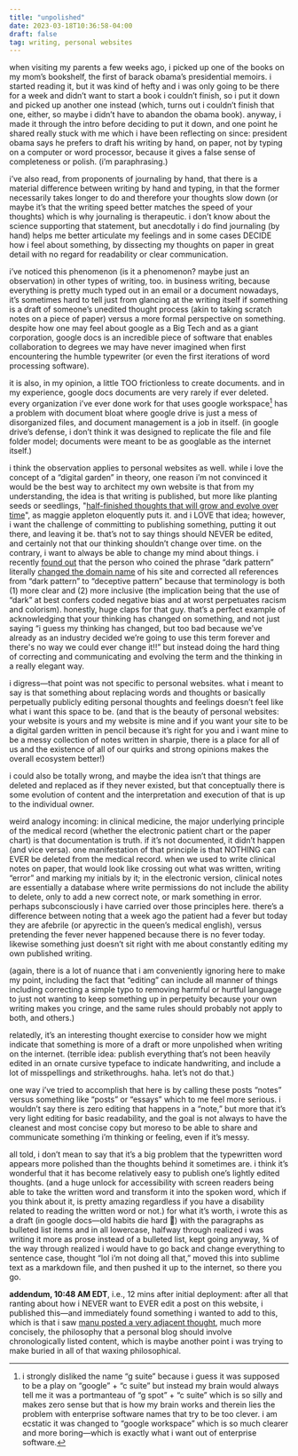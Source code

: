 ```yaml
---
title: "unpolished"
date: 2023-03-18T10:36:58-04:00
draft: false
tag: writing, personal websites
---
```


when visiting my parents a few weeks ago, i picked up one of the books on my mom’s bookshelf, the first of barack obama’s presidential memoirs. i started reading it, but it was kind of hefty and i was only going to be there for a week and didn’t want to start a book i couldn’t finish, so i put it down and picked up another one instead (which, turns out i couldn’t finish that one, either, so maybe i didn’t have to abandon the obama book). anyway, i made it through the intro before deciding to put it down, and one point he shared really stuck with me which i have been reflecting on since: president obama says he prefers to draft his writing by hand, on paper, not by typing on a computer or word processor, because it gives a false sense of completeness or polish. (i’m paraphrasing.) 

i’ve also read, from proponents of journaling by hand, that there is a material difference between writing by hand and typing, in that the former necessarily takes longer to do and therefore your thoughts slow down (or maybe it’s that the writing speed better matches the speed of your thoughts) which is why journaling is therapeutic. i don’t know about the science supporting that statement, but anecdotally i do find journaling (by hand) helps me better articulate my feelings and in some cases DECIDE how i feel about something, by dissecting my thoughts on paper in great detail with no regard for readability or clear communication.

i’ve noticed this phenomenon (is it a phenomenon? maybe just an observation) in other types of writing, too. in business writing, because everything is pretty much typed out in an email or a document nowadays, it’s sometimes hard to tell just from glancing at the writing itself if something is a draft of someone’s unedited thought process (akin to taking scratch notes on a piece of paper) versus a more formal perspective on something. despite how one may feel about google as a Big Tech and as a giant corporation, google docs is an incredible piece of software that enables collaboration to degrees we may have never imagined when first encountering the humble typewriter (or even the first iterations of word processing software). 

it is also, in my opinion, a little TOO frictionless to create documents. and in my experience, google docs documents are very rarely if ever deleted. every organization i’ve ever done work for that uses google workspace[^1] has a problem with document bloat where google drive is just a mess of disorganized files, and document management is a job in itself. (in google drive’s defense, i don’t think it was designed to replicate the file and file folder model; documents were meant to be as googlable as the internet itself.)

i think the observation applies to personal websites as well. while i love the concept of a “digital garden” in theory, one reason i’m not convinced it would be the best way to architect my own website is that from my understanding, the idea is that writing is published, but more like planting seeds or seedlings, "[half-finished thoughts that will grow and evolve over time](https://maggieappleton.com/garden-history)", as maggie appleton eloquently puts it. and i LOVE that idea; however, i want the challenge of committing to publishing something, putting it out there, and leaving it be. that’s not to say things should NEVER be edited, and certainly not that our thinking shouldn’t change over time. on the contrary, i want to always be able to change my mind about things. i recently [found out](https://silviamaggidesign.com/design/deceptive-patterns-wording/) that the person who coined the phrase “dark pattern” literally [changed the domain name](https://www.deceptive.design/about-us) of his site and corrected all references from “dark pattern” to “deceptive pattern” because that terminology is both (1) more clear and (2) more inclusive (the implication being that the use of “dark” at best confers coded negative bias and at worst perpetuates racism and colorism). honestly, huge claps for that guy. that’s a perfect example of acknowledging that your thinking has changed on something, and not just saying “i guess my thinking has changed, but too bad because we’ve already as an industry decided we’re going to use this term forever and there's no way we could ever change it!!” but instead doing the hard thing of correcting and communicating and evolving the term and the thinking in a really elegant way.

i digress—that point was not specific to personal websites. what i meant to say is that something about replacing words and thoughts or basically perpetually publicly editing personal thoughts and feelings doesn’t feel like what i want this space to be. (and that is the beauty of personal websites: your website is yours and my website is mine and if you want your site to be a digital garden written in pencil because it’s right for you and i want mine to be a messy collection of notes written in sharpie, there is a place for all of us and the existence of all of our quirks and strong opinions makes the overall ecosystem better!) 

i could also be totally wrong, and maybe the idea isn’t that things are deleted and replaced as if they never existed, but that conceptually there is some evolution of content and the interpretation and execution of that is up to the individual owner.

weird analogy incoming: in clinical medicine, the major underlying principle of the medical record (whether the electronic patient chart or the paper chart) is that documentation is truth. if it’s not documented, it didn’t happen (and vice versa). one manifestation of that principle is that NOTHING can EVER be deleted from the medical record. when we used to write clinical notes on paper, that would look like crossing out what was written, writing “error” and marking my initials by it; in the electronic version, clinical notes are essentially a database where write permissions do not include the ability to delete, only to add a new correct note, or mark something in error. perhaps subconsciously i have carried over those principles here. there’s a difference between noting that a week ago the patient had a fever but today they are afebrile (or apyrectic in the queen’s medical english), versus pretending the fever never happened because there is no fever today. likewise something just doesn’t sit right with me about constantly editing my own published writing. 

(again, there is a lot of nuance that i am conveniently ignoring here to make my point, including the fact that “editing” can include all manner of things including correcting a simple typo to removing harmful or hurtful language to just not wanting to keep something up in perpetuity because your own writing makes you cringe, and the same rules should probably not apply to both, and others.)

relatedly, it’s an interesting thought exercise to consider how we might indicate that something is more of a draft or more unpolished when writing on the internet. (terrible idea: publish everything that’s not been heavily edited in an ornate cursive typeface to indicate handwriting, and include a lot of misspellings and strikethroughs. haha. let’s not do that.) 

one way i’ve tried to accomplish that here is by calling these posts “notes” versus something like “posts” or “essays” which to me feel more serious. i wouldn’t say there is zero editing that happens in a “note,” but more that it’s very light editing for basic readability, and the goal is not always to have the cleanest and most concise copy but moreso to be able to share and communicate something i’m thinking or feeling, even if it’s messy.

all told, i don’t mean to say that it’s a big problem that the typewritten word appears more polished than the thoughts behind it sometimes are. i think it’s wonderful that it has become relatively easy to publish one’s lightly edited thoughts. (and a huge unlock for accessibility with screen readers being able to take the written word and transform it into the spoken word, which if you think about it, is pretty amazing regardless if you have a disability related to reading the written word or not.) for what it’s worth, i wrote this as a draft (in google docs—old habits die hard 🥴) with the paragraphs as bulleted list items and in all lowercase, halfway through realized i was writing it more as prose instead of a bulleted list, kept going anyway, ¾ of the way through realized i would have to go back and change everything to sentence case, thought “lol i’m not doing all that,” moved this into sublime text as a markdown file, and then pushed it up to the internet, so there you go.

**addendum, 10:48 AM EDT**, i.e., 12 mins after initial deployment: after all that ranting about how i NEVER want to EVER edit a post on this website, i published this—and immediately found something i wanted to add to this, which is that i saw [manu posted a very adjacent thought](https://manuelmoreale.com/a-personal-blog-doesn-t-need-an-homepage), much more concisely, the philosophy that a personal blog should involve chronologically listed content, which is maybe another point i was trying to make buried in all of that waxing philosophical.

[^1]: i strongly disliked the name “g suite” because i guess it was supposed to be a play on “google” + “c suite” but instead my brain would always tell me it was a portmanteau of “g spot” + “c suite” which is so silly and makes zero sense but that is how my brain works and therein lies the problem with enterprise software names that try to be too clever. i am ecstatic it was changed to “google workspace” which is so much clearer and more boring—which is exactly what i want out of enterprise software.
